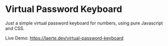 # Virtual Password Keyboard

Just a simple virtual password keyboard for numbers, using pure Javascript and CSS.

Live Demo: https://laerte.dev/virtual-password-keyboard